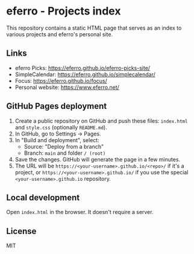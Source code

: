 # eferro - Projects index

This repository contains a static HTML page that serves as an index to various projects and eferro's personal site.

## Links

- eferro Picks: https://eferro.github.io/eferro-picks-site/
- SimpleCalendar: https://eferro.github.io/simplecalendar/
- Focus: https://eferro.github.io/focus/
- Personal website: https://www.eferro.net/

## GitHub Pages deployment

1. Create a public repository on GitHub and push these files: `index.html` and `style.css` (optionally `README.md`).
2. In GitHub, go to Settings → Pages.
3. In "Build and deployment", select:
   - Source: "Deploy from a branch"
   - Branch: `main` and folder `/ (root)`
4. Save the changes. GitHub will generate the page in a few minutes.
5. The URL will be `https://<your-username>.github.io/<repo>/` if it's a project, or `https://<your-username>.github.io/` if you use the special `<your-username>.github.io` repository.

## Local development

Open `index.html` in the browser. It doesn't require a server.

## License

MIT

